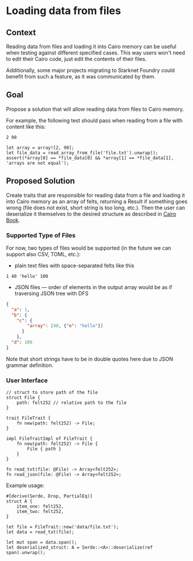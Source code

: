 # Loading data from files

## Context

Reading data from files and loading it into Cairo memory can be useful when testing
against different specified cases. This way users won't need to edit their Cairo code,
just edit the contents of their files.

Additionally, some major projects migrating to Starknet Foundry could benefit from
such a feature, as it was communicated by them.

## Goal

Propose a solution that will allow reading data from files to Cairo memory.

For example, the following test should pass when reading from a file with content like this:
```
2 90
```

```
let array = array![2, 90];
let file_data = read_array_from_file('file.txt').unwrap();
assert(*array[0] == *file_data[0] && *array[1] == *file_data[1], 'arrays are not equal');
```

## Proposed Solution

Create traits that are responsible for reading data from a file and loading it into Cairo memory
as an array of felts, returning a Result if something goes wrong (file does not exist, short string is too long, etc.).
Then the user can deserialize it themselves to the desired structure 
as described in [Cairo Book](https://book.cairo-lang.org/appendix-03-derivable-traits.html#serializing-with-serde).

### Supported Type of Files

For now, two types of files would be supported (in the future we can support also CSV, TOML, etc.):
- plain text files with space-separated felts like this
```
1 40 'hello' 100
```
- JSON files — order of elements in the output array would be as if traversing JSON tree with DFS
```json
{
  "a": 1,
  "b": {
    "c": {
        "array": [40, {"e": "hello"}]
      }
    },
  "d": 100
}
```
Note that short strings have to be in double quotes here due to JSON grammar definition.

### User Interface
```
// struct to store path of the file
struct File {
    path: felt252 // relative path to the file
}

trait FileTrait {
    fn new(path: felt252) -> File;
}

impl FileTraitImpl of FileTrait {
    fn new(path: felt252) -> File {
        File { path }
    }
}

fn read_txt(file: @File) -> Array<felt252>;
fn read_json(file: @File) -> Array<felt252>;
```

Example usage:
```
#[derive(Serde, Drop, PartialEq)]
struct A {
    item_one: felt252,
    item_two: felt252,
}

let file = FileTrait::new('data/file.txt');
let data = read_txt(file);

let mut span = data.span();
let deserialized_struct: A = Serde::<A>::deserialize(ref span).unwrap();
```
